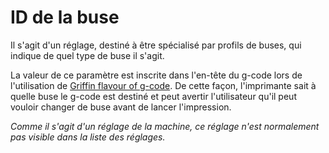 ID de la buse
====
Il s'agit d'un réglage, destiné à être spécialisé par profils de buses, qui indique de quel type de buse il s'agit.

La valeur de ce paramètre est inscrite dans l'en-tête du g-code lors de l'utilisation de [Griffin flavour of g-code](machine_gcode_flavor.md). De cette façon, l'imprimante sait à quelle buse le g-code est destiné et peut avertir l'utilisateur qu'il peut vouloir changer de buse avant de lancer l'impression.

*Comme il s'agit d'un réglage de la machine, ce réglage n'est normalement pas visible dans la liste des réglages.*
